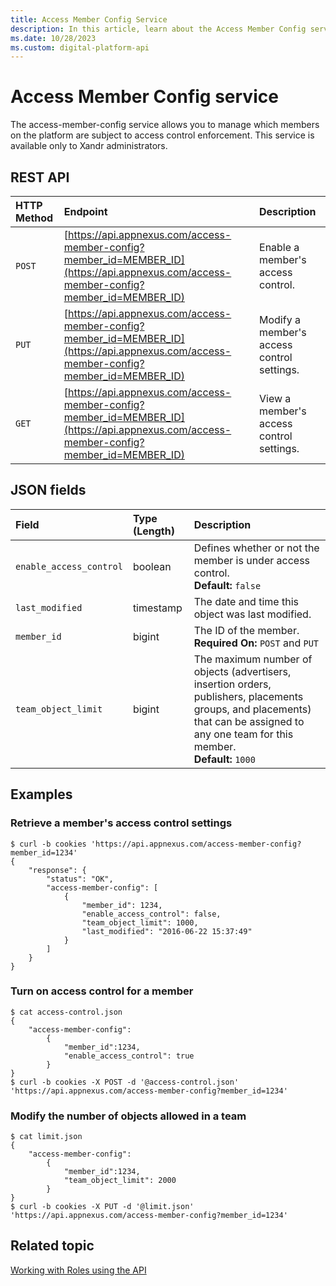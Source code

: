 ```yaml
---
title: Access Member Config Service
description: In this article, learn about the Access Member Config service, their JSON fields, and REST API with thorough examples.
ms.date: 10/28/2023
ms.custom: digital-platform-api
---
```


# Access Member Config service

The access-member-config service allows you to manage which members on the platform are subject to access control enforcement. This service is available only to Xandr administrators.

## REST API

| HTTP Method | Endpoint | Description |
|:---|:---|:---|
| `POST` | [https://api.appnexus.com/access-member-config?member_id=MEMBER_ID](https://api.appnexus.com/access-member-config?member_id=MEMBER_ID) | Enable a member's access control. |
| `PUT` | [https://api.appnexus.com/access-member-config?member_id=MEMBER_ID](https://api.appnexus.com/access-member-config?member_id=MEMBER_ID) | Modify a member's access control settings. |
| `GET` | [https://api.appnexus.com/access-member-config?member_id=MEMBER_ID](https://api.appnexus.com/access-member-config?member_id=MEMBER_ID) | View a member's access control settings. |

## JSON fields

| Field | Type (Length) | Description |
|:---|:---|:---|
| `enable_access_control` | boolean | Defines whether or not the member is under access control.<br>**Default:** `false` |
| `last_modified` | timestamp | The date and time this object was last modified. |
| `member_id` | bigint | The ID of the member.<br>**Required On:** `POST` and `PUT` |
| `team_object_limit` | bigint | The maximum number of objects (advertisers, insertion orders, publishers, placements groups, and placements) that can be assigned to any one team for this member.<br>**Default:** `1000` |

## Examples

### Retrieve a member's access control settings

```
$ curl -b cookies 'https://api.appnexus.com/access-member-config?member_id=1234'
{
    "response": {
        "status": "OK",
        "access-member-config": [
            {
                "member_id": 1234,
                "enable_access_control": false,
                "team_object_limit": 1000,
                "last_modified": "2016-06-22 15:37:49"
            }
        ]
    }
}
```

### Turn on access control for a member

```
$ cat access-control.json
{
    "access-member-config":
        {
            "member_id":1234,
            "enable_access_control": true
        }
}
$ curl -b cookies -X POST -d '@access-control.json' 'https://api.appnexus.com/access-member-config?member_id=1234'
```

### Modify the number of objects allowed in a team

```
$ cat limit.json
{
    "access-member-config":
        {
            "member_id":1234,
            "team_object_limit": 2000
        }
}
$ curl -b cookies -X PUT -d '@limit.json' 'https://api.appnexus.com/access-member-config?member_id=1234'
```

## Related topic

[Working with Roles using the API](working-with-roles-using-the-api.md)
